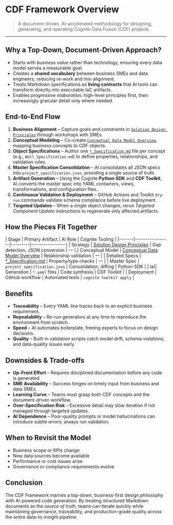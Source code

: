 # CDF Framework Overview

> A document-driven, AI-accelerated methodology for designing, generating, and
> operating Cognite Data Fusion (CDF) projects.

______________________________________________________________________

## Why a Top-Down, Document-Driven Approach?

- Starts with *business value* rather than technology, ensuring every data model
  serves a measurable goal.
- Creates a **shared vocabulary** between business SMEs and data engineers,
  reducing re-work and mis-alignment.
- Treats Markdown specifications as **living contracts** that AI tools can
  transform directly into executable IaC artifacts.
- Enables *progressive elaboration*: high-level principles first, then
  increasingly granular detail only where needed.

## End-to-End Flow

1. **Business Alignment** – Capture goals and constraints in
   [`Solution Design Principles`](../00_Solution_Design_Principles.md) through
   workshops with SMEs.
1. **Conceptual Modeling** – Co-create
   [`Conceptual Data Model Overview`](../01_Conceptual_Data_Model_Overview.md),
   mapping business concepts to CDF objects.
1. **Object Specifications** – Author one
   [`*_Specification.md`](../XX_Object_Specification_Template.md) file per
   concept (e.g., `Well_Specification.md`) to define properties, relationships,
   and validation rules.
1. **Master Specification Consolidation** – AI consolidates all JSON specs into
   `project_specification.json`, providing a single source of truth.
1. **Artifact Generation** – Using the Cognite **Python SDK** and **CDF
   Toolkit**, AI converts the master spec into YAML containers, views,
   transformations, and configuration files.
1. **Continuous Validation & Deployment** – GitHub Actions and Toolkit `dry-run`
   commands validate schema compliance before live deployment.
1. **Targeted Updates** – When a single object changes, rerun *Targeted
   Component Update* instructions to regenerate only affected artifacts.

## How the Pieces Fit Together

| Stage | Primary Artifact | AI Role | Cognite Tooling |
|-------|-----------------|---------|-----------------| | Strategy |
[Solution Design Principles](../00_Solution_Design_Principles.md) | Gap
detection, JSON conversion | — | | Conceptual Model |
[Conceptual Data Model Overview](../01_Conceptual_Data_Model_Overview.md) |
Relationship validation | — | | Detailed Specs |
[\*\_Specification.md](../XX_Object_Specification_Template.md) | Property/type
checks | — | | Master Spec | `project_specification.json` | Consolidation,
diffing | Python SDK | | IaC Generation | `*.yaml` files | Code synthesis | CDF
Toolkit | | Deployment | GitHub workflow | Automated tests |
`cognite toolkit apply` |

## Benefits

- **Traceability** – Every YAML line traces back to an explicit business
  requirement.
- **Repeatability** – Re-run generators at any time to reproduce the environment
  from scratch.
- **Speed** – AI automates boilerplate, freeing experts to focus on design
  decisions.
- **Quality** – Built-in validation scripts catch model drift, schema
  violations, and data-quality issues early.

## Downsides & Trade-offs

- **Up-Front Effort** – Requires disciplined documentation before any code is
  generated.
- **SME Availability** – Success hinges on timely input from business and data
  SMEs.
- **Learning Curve** – Teams must grasp both CDF concepts and the
  document-driven workflow.
- **Over-Specification Risk** – Excessive detail may slow iteration if not
  managed through targeted updates.
- **AI Dependence** – Poor-quality prompts or model hallucinations can introduce
  subtle errors; always run validation.

## When to Revisit the Model

- Business scope or KPIs change
- New data sources become available
- Performance or cost issues arise
- Governance or compliance requirements evolve

## Conclusion

The CDF Framework marries a top-down, business-first design philosophy with
AI-powered code generation. By treating structured Markdown documents as the
*source of truth*, teams can iterate quickly while maintaining governance,
traceability, and production-grade quality across the entire data-to-insight
pipeline.
